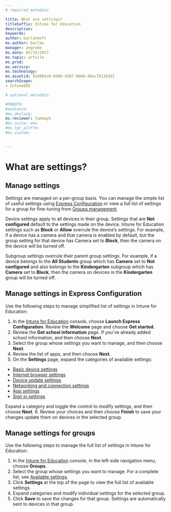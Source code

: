 ```yaml
---
# required metadata

title: What are settings?
titleSuffix: Intune for Education
description:
keywords:
author: barlanmsft
ms.author: barlan
manager: angrobe
ms.date: 03/24/2017
ms.topic: article
ms.prod:
ms.service:
ms.technology:
ms.assetid: 91d004c0-8d06-4307-8868-46ac7b119101
searchScope:
- IntuneEDU

# optional metadata

#ROBOTS:
#audience:
#ms.devlang:
ms.reviewer: tanmayb
#ms.suite: ems
#ms.tgt_pltfrm:
#ms.custom:


---
```


# What are settings?
<!--intro text-->

## Manage settings

Settings are managed on a per-group basis. You can manage the simple list of useful settings using [Express Configuration](what-are-settings.md#manage-settings-in-express-configuration) or view a full list of settings for a group for fine-tuning from [Groups management](what-are-settings.md#manage-settings-for-groups).

Device settings apply to all devices in their group. Settings that are **Not configured** default to the settings made on the device. Intune for Education settings such as **Block** or **Allow** overrule the device’s settings. For example, if a device has a camera and that camera is enabled by default, but the group setting for that device has Camera set to **Block**, then the camera on the device will be turned off.

Subgroup settings overrule their parent group settings. For example, if a device belongs to the **All Students** group which has **Camera** set to **Not configured** and also belongs to the **Kindergarten** subgroup which has **Camera** set to **Block**, then the camera on devices in the **Kindergarten** group will be turned off.

## Manage settings in Express Configuration

Use the following steps to manage simplified list of settings in Intune for Education:
1. In the [Intune for Education](https://intuneeducation.portal.azure.com) console, choose **Launch Express Configuration**. Review the **Welcome** page and choose **Get started**.
2. Review the **Get school information** page. If you've already added school information, and then choose **Next**.
3. Select the group whose settings you want to manage, and then choose **Next**.
4. Review the list of apps, and then choose **Next**.
5. On the **Settings** page, expand the categories of available settings:
  - [Basic device settings](available-settings.md#basic-device-settings)
  - [Internet browser settings](available-settings.md#internet-browser-settings)
  - [Device update settings](available-settings.md#device-update-settings)
  - [Networking and connection settings](available-settings.md#networking-and-connectivity)
  - [App settings](available-settings.md#app-settings)
  - [Sign in settings](available-settings.md#sign-in-settings)

  Expand a category and toggle the control to modify settings, and then choose **Next**.
6. Review your choices and then choose **Finish** to save your changes update them on devices in the selected group.

## Manage settings for groups

Use the following steps to manage the full list of settings in Intune for Education:
1. In the [Intune for Education](https://intuneeducation.portal.azure.com) console, in the left-side navigation menu, choose **Groups**.
2. Select the group whose settings you want to manage. For a complete list, see [Available settings](what-are-settings.md).
3. Click **Settings** at the top of the page to view the full list of available settings.
4. Expand categories and modify individual settings for the selected group.
5. Click **Save** to save the changes for that group. Settings are automatically sent to devices in that group.
